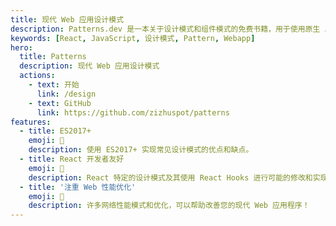 ```yaml
---
title: 现代 Web 应用设计模式
description: Patterns.dev 是一本关于设计模式和组件模式的免费书籍，用于使用原生 JavaScript 和 React 构建强大的 Web 应用程序。
keywords: [React, JavaScript, 设计模式, Pattern, Webapp]
hero:
  title: Patterns
  description: 现代 Web 应用设计模式
  actions:
    - text: 开始
      link: /design
    - text: GitHub
      link: https://github.com/zizhuspot/patterns
features:
  - title: ES2017+
    emoji: 💎
    description: 使用 ES2017+ 实现常见设计模式的优点和缺点。
  - title: React 开发者友好
    emoji: 🌈
    description: React 特定的设计模式及其使用 React Hooks 进行可能的修改和实现。
  - title: '注重 Web 性能优化'
    emoji: 🚀
    description: 许多网络性能模式和优化，可以帮助改善您的现代 Web 应用程序！
---
```


